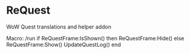 # ReQuest
WoW Quest translations and helper addon

Macro: /run if ReQuestFrame:IsShown() then ReQuestFrame:Hide() else ReQuestFrame:Show() UpdateQuestLog() end
